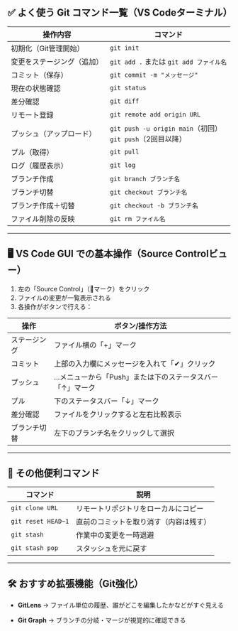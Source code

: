 ## ✅ よく使う Git コマンド一覧（VS Codeターミナル）

| 操作内容          | コマンド                                               |
| ------------- | -------------------------------------------------- |
| 初期化（Git管理開始）  | `git init`                                         |
| 変更をステージング（追加） | `git add .` または `git add ファイル名`                    |
| コミット（保存）      | `git commit -m "メッセージ"`                            |
| 現在の状態確認       | `git status`                                       |
| 差分確認          | `git diff`                                         |
| リモート登録        | `git remote add origin URL`                        |
| プッシュ（アップロード）  | `git push -u origin main`（初回）<br>`git push`（2回目以降） |
| プル（取得）        | `git pull`                                         |
| ログ（履歴表示）      | `git log`                                          |
| ブランチ作成        | `git branch ブランチ名`                                 |
| ブランチ切替        | `git checkout ブランチ名`                               |
| ブランチ作成＋切替     | `git checkout -b ブランチ名`                            |
| ファイル削除の反映     | `git rm ファイル名`                                     |

---

## 🖥 VS Code GUI での基本操作（Source Controlビュー）

1. 左の「Source Control」（🔀マーク）をクリック
2. ファイルの変更が一覧表示される
3. 各操作がボタンで行える：

| 操作     | ボタン/操作方法                          |
| ------ | --------------------------------- |
| ステージング | ファイル横の「+」マーク                      |
| コミット   | 上部の入力欄にメッセージを入れて「✔」クリック           |
| プッシュ   | ...メニューから「Push」または下のステータスバー「↑」マーク |
| プル     | 下のステータスバー「↓」マーク                   |
| 差分確認   | ファイルをクリックすると左右比較表示                |
| ブランチ切替 | 左下のブランチ名をクリックして選択                 |

---

## 🚀 その他便利コマンド

| コマンド               | 説明                  |
| ------------------ | ------------------- |
| `git clone URL`    | リモートリポジトリをローカルにコピー  |
| `git reset HEAD~1` | 直前のコミットを取り消す（内容は残す） |
| `git stash`        | 作業中の変更を一時退避         |
| `git stash pop`    | スタッシュを元に戻す          |

---

## 🛠 おすすめ拡張機能（Git強化）

* **GitLens**
  → ファイル単位の履歴、誰がどこを編集したかなどがすぐ見える

* **Git Graph**
  → ブランチの分岐・マージが視覚的に確認できる

